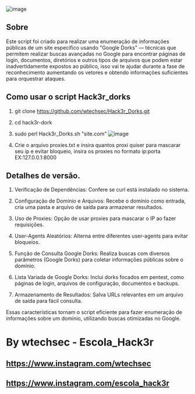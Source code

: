 ![image](https://github.com/user-attachments/assets/36b5e597-e049-4b6e-9aa7-1b43b2aaebcf)



## Sobre

Este script foi criado para realizar uma enumeração de informações públicas de um site específico usando "Google Dorks" — técnicas que permitem realizar buscas avançadas no Google para encontrar páginas de login, documentos, diretórios e outros tipos de arquivos que podem estar inadvertidamente expostos ao público, isso vai te ajudar durante a fase de reconhecimento aumentando os vetores e obtendo informações suficientes para orquestrar ataques.

## Como usar o script Hack3r_dorks

1. git clone https://github.com/wtechsec/Hack3r_Dorks.git
2. cd hack3r-dork
3. sudo perl Hack3r_Dorks.sh "site.com"
![image](https://github.com/user-attachments/assets/8f399654-67db-4614-b9df-7feed9c998d2)

4. Crie o arquivo proxies.txt e insira quantos proxi quiser para mascarar seu ip e evitar bloqueio, insira os proxies no formato ip:porta
   EX:127.0.0.1:8000

## Detalhes de versão.



1. Verificação de Dependências: Confere se curl está instalado no sistema.


2. Configuração de Domínio e Arquivos: Recebe o domínio como entrada, cria uma pasta e arquivo de saída para armazenar resultados.


3. Uso de Proxies: Opção de usar proxies para mascarar o IP ao fazer requisições.


4. User-Agents Aleatórios: Alterna entre diferentes user-agents para evitar bloqueios.


5. Função de Consulta Google Dorks: Realiza buscas com diversos parâmetros (Google Dorks) para coletar informações públicas sobre o domínio.


6. Lista Variada de Google Dorks: Inclui dorks focados em pentest, como páginas de login, arquivos de configuração, documentos e backups.


7. Armazenamento de Resultados: Salva URLs relevantes em um arquivo de saída para fácil consulta.



Essas características tornam o script eficiente para fazer enumeração de informações sobre um domínio, utilizando buscas otimizadas no Google.



# By wtechsec - Escola_Hack3r
## https://www.instagram.com/wtechsec
## https://www.instagram.com/escola_hack3r

